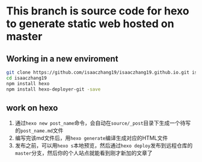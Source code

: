 
# This branch is source code for hexo to generate static web hosted on master

## Working in a new enviroment

```bash
git clone https://github.com/isaaczhang19/isaaczhang19.github.io.git isaaczhang19
cd isaaczhang19
npm install hexo
npm install hexo-deployer-git -save
```

## work on hexo

1. 通过`hexo new post_name`命令，会自动在`source/_post`目录下生成一个待写的`post_name.md`文件
2. 编写完该md文件后，用`hexo generate`编译生成对应的HTML文件
3. 发布之前，可以用`hexo s`本地预览，然后通过`hexo deploy`发布到远程仓库的`master`分支，然后你的个人站点就能看到刚才新加的文章了
